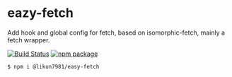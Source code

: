 # eazy-fetch
Add hook and global config for fetch, based on isomorphic-fetch, mainly a fetch wrapper.

[![Build Status](https://travis-ci.org/likun7981/easy-fetch.svg?branch=master)](https://travis-ci.org/likun7981/easy-fetch)
[![npm package](https://img.shields.io/npm/v/@likun7981/easy-fetch.svg)](https://www.npmjs.com/package/@likun7981/easy-fetch) 

```bash
$ npm i @likun7981/easy-fetch
```
